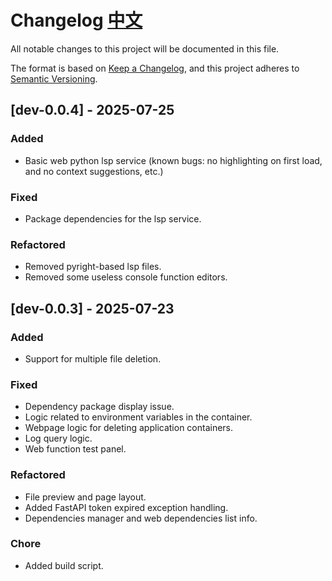 # Changelog [中文](CHANGELOG.zh-CN.md)

All notable changes to this project will be documented in this file.

The format is based on [Keep a Changelog](https://keepachangelog.com/en/1.0.0/),
and this project adheres to [Semantic Versioning](https://semver.org/spec/v2.0.0.html).

## [dev-0.0.4] - 2025-07-25

### Added
- Basic web python lsp service (known bugs: no highlighting on first load, and no context suggestions, etc.)

### Fixed
- Package dependencies for the lsp service.

### Refactored
- Removed pyright-based lsp files.
- Removed some useless console function editors.

## [dev-0.0.3] - 2025-07-23

### Added
- Support for multiple file deletion.

### Fixed
- Dependency package display issue.
- Logic related to environment variables in the container.
- Webpage logic for deleting application containers.
- Log query logic.
- Web function test panel.

### Refactored
- File preview and page layout.
- Added FastAPI token expired exception handling.
- Dependencies manager and web dependencies list info.

### Chore
- Added build script.
